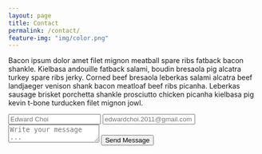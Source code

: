 ```yaml
---
layout: page
title: Contact
permalink: /contact/
feature-img: "img/color.png"
---
```


Bacon ipsum dolor amet filet mignon meatball spare ribs fatback bacon shankle. Kielbasa andouille fatback salami, boudin bresaola pig alcatra turkey spare ribs jerky. Corned beef bresaola leberkas salami alcatra beef landjaeger venison shank bacon meatloaf beef ribs picanha. Leberkas sausage brisket porchetta shankle prosciutto chicken picanha kielbasa pig kevin t-bone turducken filet mignon jowl.

<form action="https://getsimpleform.com/messages?form_api_token=8c48e224f366" method="post">
  <input type='hidden' name='redirect_to' value='http://choi2016.github.io/portfolio-iro/thank-you' />
  <input type='text' name='name' placeholder='Edward Choi' />
  <input type='email' name='email' placeholder='edwardchoi.2011@gmail.com' />
  <textarea name='message' placeholder='Write your message ...'></textarea>
  <input type='submit' value='Send Message' />
</form>





